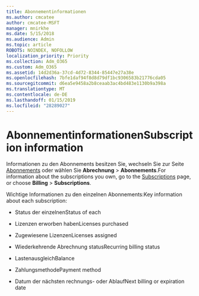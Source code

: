 ```yaml
---
title: Abonnementinformationen
ms.author: cmcatee
author: cmcatee-MSFT
manager: mnirkhe
ms.date: 5/15/2018
ms.audience: Admin
ms.topic: article
ROBOTS: NOINDEX, NOFOLLOW
localization_priority: Priority
ms.collection: Adm_O365
ms.custom: Adm_O365
ms.assetid: 14d2d36a-37cd-4d72-8344-85447e27a38e
ms.openlocfilehash: 7bfe1daf94f8d8d79df1bc9306583b21776cda05
ms.sourcegitcommit: d6ea5e9458a2b8ceaab3ac4bd483e1130b9a398a
ms.translationtype: MT
ms.contentlocale: de-DE
ms.lasthandoff: 01/15/2019
ms.locfileid: "28289027"
---
```

# <a name="subscription-information"></a><span data-ttu-id="9a430-102">Abonnementinformationen</span><span class="sxs-lookup"><span data-stu-id="9a430-102">Subscription information</span></span>

<span data-ttu-id="9a430-103">Informationen zu den Abonnements besitzen Sie, wechseln Sie zur Seite [Abonnements](https://go.microsoft.com/fwlink/p/?linkid=842054) oder wählen Sie **Abrechnung** \> **Abonnements**.</span><span class="sxs-lookup"><span data-stu-id="9a430-103">For information about the subscriptions you own, go to the [Subscriptions](https://go.microsoft.com/fwlink/p/?linkid=842054) page, or choose **Billing** \> **Subscriptions**.</span></span>
  
<span data-ttu-id="9a430-104">Wichtige Informationen zu den einzelnen Abonnements:</span><span class="sxs-lookup"><span data-stu-id="9a430-104">Key information about each subscription:</span></span>
  
- <span data-ttu-id="9a430-105">Status der einzelnen</span><span class="sxs-lookup"><span data-stu-id="9a430-105">Status of each</span></span>
    
- <span data-ttu-id="9a430-106">Lizenzen erworben haben</span><span class="sxs-lookup"><span data-stu-id="9a430-106">Licenses purchased</span></span>
    
- <span data-ttu-id="9a430-107">Zugewiesene Lizenzen</span><span class="sxs-lookup"><span data-stu-id="9a430-107">Licenses assigned</span></span>
    
- <span data-ttu-id="9a430-108">Wiederkehrende Abrechnung status</span><span class="sxs-lookup"><span data-stu-id="9a430-108">Recurring billing status</span></span>
    
- <span data-ttu-id="9a430-109">Lastenausgleich</span><span class="sxs-lookup"><span data-stu-id="9a430-109">Balance</span></span>
    
- <span data-ttu-id="9a430-110">Zahlungsmethode</span><span class="sxs-lookup"><span data-stu-id="9a430-110">Payment method</span></span>
    
- <span data-ttu-id="9a430-111">Datum der nächsten rechnungs- oder Ablauf</span><span class="sxs-lookup"><span data-stu-id="9a430-111">Next billing or expiration date</span></span>
    

